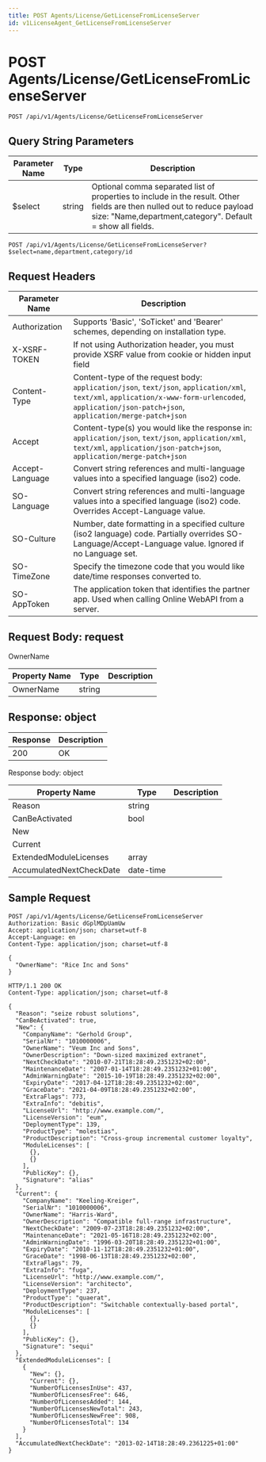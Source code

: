 ```yaml
---
title: POST Agents/License/GetLicenseFromLicenseServer
id: v1LicenseAgent_GetLicenseFromLicenseServer
---
```


# POST Agents/License/GetLicenseFromLicenseServer

```http
POST /api/v1/Agents/License/GetLicenseFromLicenseServer
```









## Query String Parameters

| Parameter Name | Type |  Description |
|----------------|------|--------------|
| $select | string |  Optional comma separated list of properties to include in the result. Other fields are then nulled out to reduce payload size: "Name,department,category". Default = show all fields. |

```http
POST /api/v1/Agents/License/GetLicenseFromLicenseServer?$select=name,department,category/id
```


## Request Headers

| Parameter Name | Description |
|----------------|-------------|
| Authorization  | Supports 'Basic', 'SoTicket' and 'Bearer' schemes, depending on installation type. |
| X-XSRF-TOKEN   | If not using Authorization header, you must provide XSRF value from cookie or hidden input field |
| Content-Type | Content-type of the request body: `application/json`, `text/json`, `application/xml`, `text/xml`, `application/x-www-form-urlencoded`, `application/json-patch+json`, `application/merge-patch+json` |
| Accept         | Content-type(s) you would like the response in: `application/json`, `text/json`, `application/xml`, `text/xml`, `application/json-patch+json`, `application/merge-patch+json` |
| Accept-Language | Convert string references and multi-language values into a specified language (iso2) code. |
| SO-Language | Convert string references and multi-language values into a specified language (iso2) code. Overrides Accept-Language value. |
| SO-Culture | Number, date formatting in a specified culture (iso2 language) code. Partially overrides SO-Language/Accept-Language value. Ignored if no Language set. |
| SO-TimeZone | Specify the timezone code that you would like date/time responses converted to. |
| SO-AppToken | The application token that identifies the partner app. Used when calling Online WebAPI from a server. |

## Request Body: request  

OwnerName 

| Property Name | Type |  Description |
|----------------|------|--------------|
| OwnerName | string |  |


## Response: object



| Response | Description |
|----------------|-------------|
| 200 | OK |

Response body: object

| Property Name | Type |  Description |
|----------------|------|--------------|
| Reason | string |  |
| CanBeActivated | bool |  |
| New |  |  |
| Current |  |  |
| ExtendedModuleLicenses | array |  |
| AccumulatedNextCheckDate | date-time |  |

## Sample Request

```http!
POST /api/v1/Agents/License/GetLicenseFromLicenseServer
Authorization: Basic dGplMDpUamUw
Accept: application/json; charset=utf-8
Accept-Language: en
Content-Type: application/json; charset=utf-8

{
  "OwnerName": "Rice Inc and Sons"
}
```

```http_
HTTP/1.1 200 OK
Content-Type: application/json; charset=utf-8

{
  "Reason": "seize robust solutions",
  "CanBeActivated": true,
  "New": {
    "CompanyName": "Gerhold Group",
    "SerialNr": "1010000006",
    "OwnerName": "Veum Inc and Sons",
    "OwnerDescription": "Down-sized maximized extranet",
    "NextCheckDate": "2010-07-21T18:28:49.2351232+02:00",
    "MaintenanceDate": "2007-01-14T18:28:49.2351232+01:00",
    "AdminWarningDate": "2015-10-19T18:28:49.2351232+02:00",
    "ExpiryDate": "2017-04-12T18:28:49.2351232+02:00",
    "GraceDate": "2021-04-09T18:28:49.2351232+02:00",
    "ExtraFlags": 773,
    "ExtraInfo": "debitis",
    "LicenseUrl": "http://www.example.com/",
    "LicenseVersion": "eum",
    "DeploymentType": 139,
    "ProductType": "molestias",
    "ProductDescription": "Cross-group incremental customer loyalty",
    "ModuleLicenses": [
      {},
      {}
    ],
    "PublicKey": {},
    "Signature": "alias"
  },
  "Current": {
    "CompanyName": "Keeling-Kreiger",
    "SerialNr": "1010000006",
    "OwnerName": "Harris-Ward",
    "OwnerDescription": "Compatible full-range infrastructure",
    "NextCheckDate": "2009-07-23T18:28:49.2351232+02:00",
    "MaintenanceDate": "2021-05-16T18:28:49.2351232+02:00",
    "AdminWarningDate": "1996-03-20T18:28:49.2351232+01:00",
    "ExpiryDate": "2010-11-12T18:28:49.2351232+01:00",
    "GraceDate": "1998-06-13T18:28:49.2351232+02:00",
    "ExtraFlags": 79,
    "ExtraInfo": "fuga",
    "LicenseUrl": "http://www.example.com/",
    "LicenseVersion": "architecto",
    "DeploymentType": 237,
    "ProductType": "quaerat",
    "ProductDescription": "Switchable contextually-based portal",
    "ModuleLicenses": [
      {},
      {}
    ],
    "PublicKey": {},
    "Signature": "sequi"
  },
  "ExtendedModuleLicenses": [
    {
      "New": {},
      "Current": {},
      "NumberOfLicensesInUse": 437,
      "NumberOfLicensesFree": 646,
      "NumberOfLicensesAdded": 144,
      "NumberOfLicensesNewTotal": 243,
      "NumberOfLicensesNewFree": 908,
      "NumberOfLicensesTotal": 134
    }
  ],
  "AccumulatedNextCheckDate": "2013-02-14T18:28:49.2361225+01:00"
}
```
